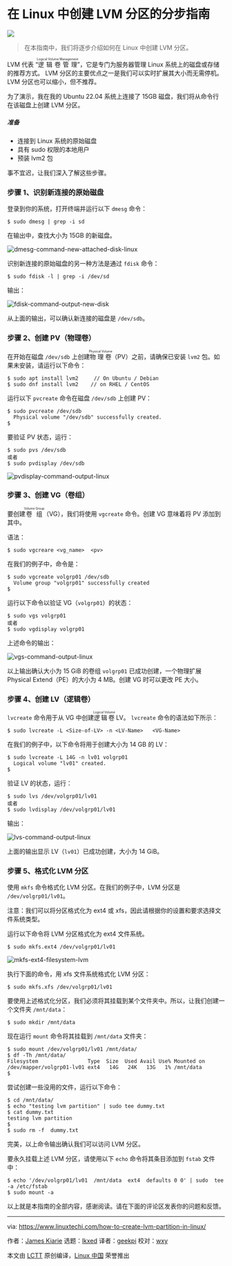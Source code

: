 [#]: subject: "How to Create LVM Partition Step-by-Step in Linux"
[#]: via: "https://www.linuxtechi.com/how-to-create-lvm-partition-in-linux/"
[#]: author: "James Kiarie https://www.linuxtechi.com/author/james/"
[#]: collector: "lkxed"
[#]: translator: "geekpi"
[#]: reviewer: "wxy"
[#]: publisher: "wxy"
[#]: url: "https://linux.cn/article-15152-1.html"

在 Linux 中创建 LVM 分区的分步指南
======

![](https://img.linux.net.cn/data/attachment/album/202210/18/113615swffwazya3nyfve2.jpg)

> 在本指南中，我们将逐步介绍如何在 Linux 中创建 LVM 分区。

LVM 代表 “<ruby>逻辑卷管理<rt>Logical Volume Management</rt></ruby>”，它是专门为服务器管理 Linux 系统上的磁盘或存储的推荐方式。 LVM 分区的主要优点之一是我们可以实时扩展其大小而无需停机。 LVM 分区也可以缩小，但不推荐。

为了演示，我在我的 Ubuntu 22.04 系统上连接了 15GB 磁盘，我们将从命令行在该磁盘上创建 LVM 分区。

##### 准备

- 连接到 Linux 系统的原始磁盘
- 具有 sudo 权限的本地用户
- 预装 lvm2 包

事不宜迟，让我们深入了解这些步骤。

### 步骤 1、识别新连接的原始磁盘

登录到你的系统，打开终端并运行以下 `dmesg` 命令：

```
$ sudo dmesg | grep -i sd
```

在输出中，查找大小为 15GB 的新磁盘。

![dmesg-command-new-attached-disk-linux][1]

识别新连接的原始磁盘的另一种方法是通过 `fdisk` 命令：

```
$ sudo fdisk -l | grep -i /dev/sd
```

输出：

![fdisk-command-output-new-disk][2]

从上面的输出，可以确认新连接的磁盘是 `/dev/sdb`。

### 步骤 2、创建 PV（物理卷）

在开始在磁盘 `/dev/sdb` 上创建<ruby>物理卷<rt>Physical Volume</rt></ruby>（PV）之前，请确保已安装 `lvm2` 包。如果未安装，请运行以下命令：

```
$ sudo apt install lvm2     // On Ubuntu / Debian
$ sudo dnf install lvm2    // on RHEL / CentOS
```

运行以下 `pvcreate` 命令在磁盘 `/dev/sdb` 上创建 PV：

```
$ sudo pvcreate /dev/sdb
  Physical volume "/dev/sdb" successfully created.
$
```

要验证 PV 状态，运行：

```
$ sudo pvs /dev/sdb
或者
$ sudo pvdisplay /dev/sdb
```

![pvdisplay-command-output-linux][3]

### 步骤 3、创建 VG（卷组）

要创建<ruby>卷组<rt>Volume Group</rt></ruby>（VG），我们将使用 `vgcreate` 命令。创建 VG 意味着将 PV 添加到其中。

语法：

```
$ sudo vgcreare <vg_name>  <pv>
```

在我们的例子中，命令是：

```
$ sudo vgcreate volgrp01 /dev/sdb
  Volume group "volgrp01" successfully created
$
```

运行以下命令以验证 VG（`volgrp01`）的状态：

```
$ sudo vgs volgrp01
或者
$ sudo vgdisplay volgrp01
```

上述命令的输出：

![vgs-command-output-linux][4]

以上输出确认大小为 15 GiB 的卷组 `volgrp01` 已成功创建，一个<ruby>物理扩展<er>Physical Extend</rt></ruby>（PE）的大小为 4 MB。创建 VG 时可以更改 PE 大小。

### 步骤 4、创建 LV（逻辑卷）

`lvcreate` 命令用于从 VG 中创建<ruby>逻辑卷<rt>Logical Volume</rt></ruby> LV。 `lvcreate` 命令的语法如下所示：

```
$ sudo lvcreate -L <Size-of-LV> -n <LV-Name>   <VG-Name>
```

在我们的例子中，以下命令将用于创建大小为 14 GB 的 LV：

```
$ sudo lvcreate -L 14G -n lv01 volgrp01
  Logical volume "lv01" created.
$
```

验证 LV 的状态，运行：

```
$ sudo lvs /dev/volgrp01/lv01
或者
$ sudo lvdisplay /dev/volgrp01/lv01
```

输出：

![lvs-command-output-linux][5]

上面的输出显示 LV（`lv01`）已成功创建，大小为 14 GiB。

### 步骤 5、格式化 LVM 分区

使用 `mkfs` 命令格式化 LVM 分区。在我们的例子中，LVM 分区是 `/dev/volgrp01/lv01`。

注意：我们可以将分区格式化为 ext4 或 xfs，因此请根据你的设置和要求选择文件系统类型。

运行以下命令将 LVM 分区格式化为 ext4 文件系统。

```
$ sudo mkfs.ext4 /dev/volgrp01/lv01
```

![mkfs-ext4-filesystem-lvm][6]

执行下面的命令，用 xfs 文件系统格式化 LVM 分区：

```
$ sudo mkfs.xfs /dev/volgrp01/lv01
```

要使用上述格式化分区，我们必须将其挂载到某个文件夹中。所以，让我们创建一个文件夹 `/mnt/data`：

```
$ sudo mkdir /mnt/data
```

现在运行 `mount` 命令将其挂载到 `/mnt/data` 文件夹：

```
$ sudo mount /dev/volgrp01/lv01 /mnt/data/
$ df -Th /mnt/data/
Filesystem                Type  Size  Used Avail Use% Mounted on
/dev/mapper/volgrp01-lv01 ext4   14G   24K   13G   1% /mnt/data
$
```

尝试创建一些没用的文件，运行以下命令：

```
$ cd /mnt/data/
$ echo "testing lvm partition" | sudo tee dummy.txt
$ cat dummy.txt
testing lvm partition
$
$ sudo rm -f  dummy.txt
```

完美，以上命令输出确认我们可以访问 LVM 分区。

要永久挂载上述 LVM 分区，请使用以下 `echo` 命令将其条目添加到 `fstab` 文件中：

```
$ echo '/dev/volgrp01/lv01  /mnt/data  ext4  defaults 0 0' | sudo  tee -a /etc/fstab
$ sudo mount -a
```

以上就是本指南的全部内容，感谢阅读。请在下面的评论区发表你的问题和反馈。

---

via: https://www.linuxtechi.com/how-to-create-lvm-partition-in-linux/

作者：[James Kiarie][a]
选题：[lkxed][b]
译者：[geekpi](https://github.com/geekpi)
校对：[wxy](https://github.com/wxy)

本文由 [LCTT](https://github.com/LCTT/TranslateProject) 原创编译，[Linux 中国](https://linux.cn/) 荣誉推出

[a]: https://www.linuxtechi.com/author/james/
[b]: https://github.com/lkxed
[1]: https://www.linuxtechi.com/wp-content/uploads/2022/10/dmesg-command-new-attached-disk-linux.png
[2]: https://www.linuxtechi.com/wp-content/uploads/2022/10/fdisk-command-output-new-disk.png
[3]: https://www.linuxtechi.com/wp-content/uploads/2022/10/pvdisplay-command-output-linux.png
[4]: https://www.linuxtechi.com/wp-content/uploads/2022/10/vgs-command-output-linux.png
[5]: https://www.linuxtechi.com/wp-content/uploads/2022/10/lvs-command-output-linux.png
[6]: https://www.linuxtechi.com/wp-content/uploads/2022/10/mkfs-ext4-filesystem-lvm.png
